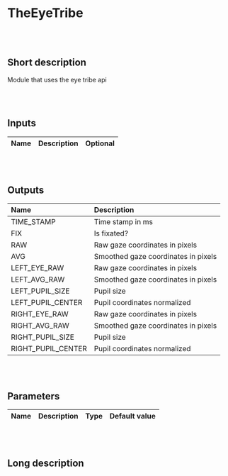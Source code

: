 # TheEyeTribe


<br><br>
## Short description

Module that uses the eye tribe api

<br><br>

## Inputs

|Name|Description|Optional|
|:----|:-----------|:-------|

<br><br>

## Outputs

|Name|Description|
|:----|:-----------|
|TIME_STAMP|Time stamp in ms|
|FIX|Is fixated?|
|RAW|Raw gaze coordinates in pixels|
|AVG|Smoothed gaze coordinates in pixels|
|LEFT_EYE_RAW|Raw gaze coordinates in pixels|
|LEFT_AVG_RAW|Smoothed gaze coordinates in pixels|
|LEFT_PUPIL_SIZE|Pupil size|
|LEFT_PUPIL_CENTER|Pupil coordinates normalized|
|RIGHT_EYE_RAW|Raw gaze coordinates in pixels|
|RIGHT_AVG_RAW|Smoothed gaze coordinates in pixels|
|RIGHT_PUPIL_SIZE|Pupil size|
|RIGHT_PUPIL_CENTER|Pupil coordinates normalized|

<br><br>

## Parameters

|Name|Description|Type|Default value|
|:----|:-----------|:----|:-------------|

<br><br>
## Long description
